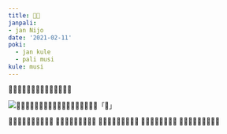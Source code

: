 ```yaml
---
title: 󱤥󱤞
janpali:
- jan Nijo
date: '2021-02-11'
poki:
  - jan kule
  - pali musi
kule: musi
---
```


󱥁󱤧󱤥󱤪󱥍󱦗󱤑󱤞󱦘󱦜󱥆󱥄󱥔󱦜

![󱤥󱤞󱥁󱤡󱤫󱤊󱤒󱤊󱤣󱤧󱤬󱦜󱤏󱤧󱥠󱥔󱥍󱥂「󱤞」](/images/lenkule.jpg)

󱤒󱤧󱥤󱦝󱥤󱤏󱤧󱥲󱤉󱤿
󱤫󱤧󱥅󱦝󱥄󱥐󱤂󱤉󱥅
󱤣󱤧󱤗󱦝󱤰󱤑󱤧󱤰󱤗
󱥏󱤧󱤟󱦝󱤑󱤧󱤟󱥳
󱤞󱤧󱤴󱤼󱦝󱤑󱤄󱤧󱥔